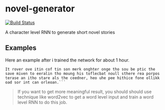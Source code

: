 # novel-generator

[![Build Status](https://travis-ci.org/DavidCai1993/chinese-novel-generator.svg?branch=master)](https://travis-ci.org/DavidCai1993/chinese-novel-generator)

A character level RNN to generate short novel stories

## Examples

Here an example after i trained the network for about 1 hour.

```
It rover ove itin cof tin son merk onghter onge tho sou be ptic the save miven to eeralin tho moung his toflecbat noull sthere rea porpos terase an itho stare als the ceedner, heo uhe pee hithice fone ollikk oad sor int can orleoan.```
```

> If you want to get more meaningful result, you should should use technique like word2vec to get a word level input and train a word level RNN to do this job.
